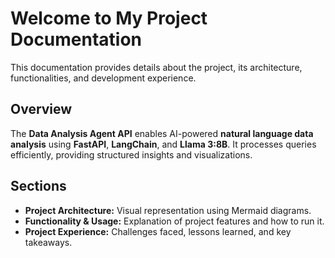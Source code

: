 # Welcome to My Project Documentation

This documentation provides details about the project, its architecture, functionalities, and development experience.
## Overview
The **Data Analysis Agent API** enables AI-powered **natural language data analysis** using **FastAPI**, **LangChain**, and **Llama 3:8B**. It processes queries efficiently, providing structured insights and visualizations.

## Sections
- **Project Architecture:** Visual representation using Mermaid diagrams.
- **Functionality & Usage:** Explanation of project features and how to run it.
- **Project Experience:** Challenges faced, lessons learned, and key takeaways.
